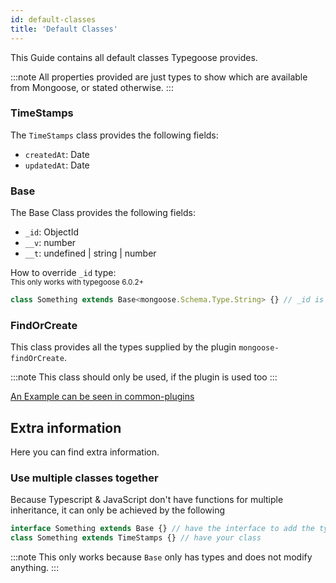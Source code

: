 ```yaml
---
id: default-classes
title: 'Default Classes'
---
```


This Guide contains all default classes Typegoose provides.

:::note
All properties provided are just types to show which are available from Mongoose, or stated otherwise.
:::

### TimeStamps

The `TimeStamps` class provides the following fields:

- `createdAt`: Date
- `updatedAt`: Date

### Base

The Base Class provides the following fields:

- `_id`: ObjectId
- `__v`: number
- `__t`: undefined \| string \| number

How to override `_id` type:  
<sub>This only works with typegoose 6.0.2+</sub>

```ts
class Something extends Base<mongoose.Schema.Type.String> {} // _id is now of type "String" (from mongoose)
```

### FindOrCreate

This class provides all the types supplied by the plugin `mongoose-findOrCreate`.

:::note
This class should only be used, if the plugin is used too
:::

[An Example can be seen in common-plugins](guides/advanced/common-plugins.md#mongoose-findorcreate)

## Extra information

Here you can find extra information.

### Use multiple classes together

Because Typescript & JavaScript don't have functions for multiple inheritance, it can only be achieved by the following

```ts
interface Something extends Base {} // have the interface to add the types of "Base" to the class
class Something extends TimeStamps {} // have your class
```

:::note
This only works because `Base` only has types and does not modify anything.
:::
